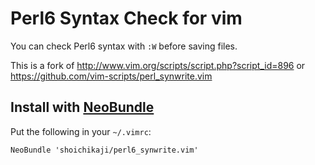 # Perl6 Syntax Check for vim

You can check Perl6 syntax with `:W` before saving files.

This is a fork of http://www.vim.org/scripts/script.php?script_id=896
or https://github.com/vim-scripts/perl_synwrite.vim

## Install with [NeoBundle](https://github.com/Shougo/neobundle.vim)

Put the following in your `~/.vimrc`:

    NeoBundle 'shoichikaji/perl6_synwrite.vim'

